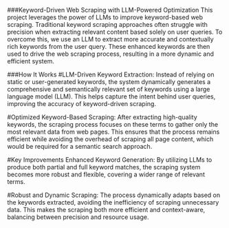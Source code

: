 ###Keyword-Driven Web Scraping with LLM-Powered Optimization
This project leverages the power of LLMs to improve keyword-based web scraping. Traditional keyword scraping approaches often struggle with precision when extracting relevant content based solely on user queries. To overcome this, we use an LLM to extract more accurate and contextually rich keywords from the user query. These enhanced keywords are then used to drive the web scraping process, resulting in a more dynamic and efficient system.

###How It Works
#LLM-Driven Keyword Extraction:
Instead of relying on static or user-generated keywords, the system dynamically generates a comprehensive and semantically relevant set of keywords using a large language model (LLM). This helps capture the intent behind user queries, improving the accuracy of keyword-driven scraping.

#Optimized Keyword-Based Scraping:
After extracting high-quality keywords, the scraping process focuses on these terms to gather only the most relevant data from web pages. This ensures that the process remains efficient while avoiding the overhead of scraping all page content, which would be required for a semantic search approach.

#Key Improvements
Enhanced Keyword Generation:
By utilizing LLMs to produce both partial and full keyword matches, the scraping system becomes more robust and flexible, covering a wider range of relevant terms.

#Robust and Dynamic Scraping:
The process dynamically adapts based on the keywords extracted, avoiding the inefficiency of scraping unnecessary data. This makes the scraping both more efficient and context-aware, balancing between precision and resource usage.
